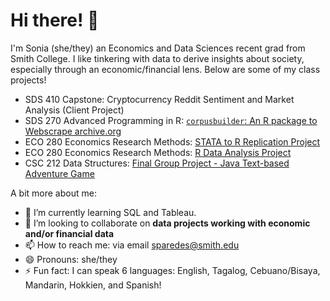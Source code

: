 # Hi there! 👋
I'm Sonia (she/they) an Economics and Data Sciences recent grad from Smith College. I like tinkering with data to derive insights about society, especially through an economic/financial lens. Below are some of my class projects!

- SDS 410 Capstone: Cryptocurrency Reddit Sentiment and Market Analysis (Client Project)
- SDS 270 Advanced Programming in R: [`corpusbuilder`: An R package to Webscrape archive.org](https://github.com/Adv-R-Programming/final-project-webscrapingarchiveorg)
- ECO 280 Economics Research Methods: [STATA to R Replication Project](https://github.com/eco280-f21/replication-sonia)
- ECO 280 Economics Research Methods: [R Data Analysis Project](https://github.com/soniaaparedees/eco280-data-analysis)
- CSC 212 Data Structures: [Final Group Project - Java Text-based Adventure Game](https://github.com/soniaaparedees/csc212-final-project)


A bit more about me:
- 🌱 I’m currently learning SQL and Tableau.
- 👯 I’m looking to collaborate on **data projects working with economic and/or financial data**
- 📫 How to reach me: via email sparedes@smith.edu
- 😄 Pronouns: she/they
- ⚡ Fun fact: I can speak 6 languages: English, Tagalog, Cebuano/Bisaya, Mandarin, Hokkien, and Spanish!

<!--
**soniaaparedees/soniaaparedees** is a ✨ _special_ ✨ repository because its `README.md` (this file) appears on your GitHub profile.

Here are some ideas to get you started:

- 🔭 I’m currently working on ...
- 🌱 I’m currently learning SQL and Tableau.
- 👯 I’m looking to collaborate on **data projects working with economic and/or financial data**
- 📫 How to reach me: via email sparedes@smith.edu
- 😄 Pronouns: she/they
- ⚡ Fun fact: ...
-->
